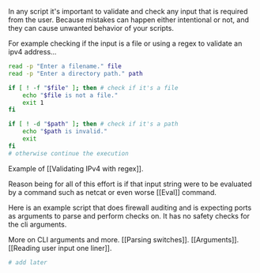 In any script it's important to validate and check any input that is required from the user.
Because mistakes can happen either intentional or not, and they can cause unwanted behavior of your scripts.

For example checking if the input is a file or using a regex to validate an ipv4 address...
```bash
read -p "Enter a filename." file
read -p "Enter a directory path." path

if [ ! -f "$file" ]; then # check if it's a file
	echo "$file is not a file."
	exit 1
fi

if [ ! -d "$path" ]; then # check if it's a path
	echo "$path is invalid."
	exit
fi
# otherwise continue the execution
```
Example of [[Validating IPv4 with regex]].

Reason being for all of this effort is if that input string were to be evaluated by a command such as netcat or even worse [[Eval]] command.

Here is an example script that does firewall auditing and is expecting ports as arguments to parse and perform checks on.
It has no safety checks for the cli arguments.

More on CLI arguments and more.
[[Parsing switches]].
[[Arguments]].
[[Reading user input one liner]].

```bash
# add later
```


